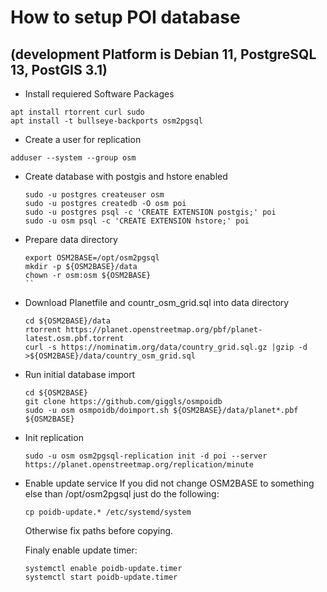 # How to setup POI database
## (development Platform is Debian 11, PostgreSQL 13, PostGIS 3.1)

* Install requiered Software Packages
```
apt install rtorrent curl sudo
apt install -t bullseye-backports osm2pgsql
```

* Create a user for replication
```
adduser --system --group osm
```

* Create database with postgis and hstore enabled
  ```
  sudo -u postgres createuser osm
  sudo -u postgres createdb -O osm poi
  sudo -u postgres psql -c 'CREATE EXTENSION postgis;' poi
  sudo -u osm psql -c 'CREATE EXTENSION hstore;' poi

  ```

* Prepare data directory
  ```
  export OSM2BASE=/opt/osm2pgsql
  mkdir -p ${OSM2BASE}/data
  chown -r osm:osm ${OSM2BASE}
  ``

* Download Planetfile and countr_osm_grid.sql into data directory
  ```
  cd ${OSM2BASE}/data
  rtorrent https://planet.openstreetmap.org/pbf/planet-latest.osm.pbf.torrent
  curl -s https://nominatim.org/data/country_grid.sql.gz |gzip -d >${OSM2BASE}/data/country_osm_grid.sql
  ```

* Run initial database import
  ```
  cd ${OSM2BASE}
  git clone https://github.com/giggls/osmpoidb
  sudo -u osm osmpoidb/doimport.sh ${OSM2BASE}/data/planet*.pbf ${OSM2BASE}
  ```  

* Init replication
  ```
  sudo -u osm osm2pgsql-replication init -d poi --server https://planet.openstreetmap.org/replication/minute

  ```  

* Enable update service
  If you did not change OSM2BASE to something else than /opt/osm2pgsql just
  do the following:

  ```
  cp poidb-update.* /etc/systemd/system
  ```
  Otherwise fix paths before copying.

  Finaly enable update timer:

  ```
  systemctl enable poidb-update.timer
  systemctl start poidb-update.timer
  ```
